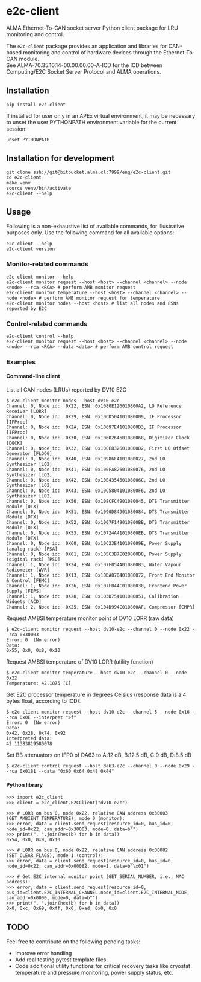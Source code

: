 # e2c-client

ALMA Ethernet-To-CAN socket server Python client package for LRU monitoring and control.

The `e2c-client` package provides an application and libraries for CAN-based monitoring and control of hardware devices through the Ethernet-To-CAN module.    
See ALMA-70.35.10.14-00.00.00.00-A-ICD for the ICD between Computing/E2C Socket Server Protocol and ALMA operations.

## Installation

    pip install e2c-client

If installed for user only in an APEx virtual environment, it may be necessary to unset the user PYTHONPATH environment variable for the current session:

    unset PYTHONPATH

## Installation for development

    git clone ssh://git@bitbucket.alma.cl:7999/eng/e2c-client.git
    cd e2c-client
    make venv
    source venv/bin/activate
    e2c-client --help

## Usage

Following is a non-exhaustive list of available commands, for illustrative purposes only. Use the following command for all available options:

    e2c-client --help
    e2c-client version

### Monitor-related commands

    e2c-client monitor --help
    e2c-client monitor request --host <host> --channel <channel> --node <node> --rca <RCA> # perform AMB monitor request
    e2c-client monitor temperature --host <host> --channel <channel> --node <node> # perform AMB monitor request for temperature
    e2c-client monitor nodes --host <host> # list all nodes and ESNs reported by E2C

### Control-related commands

    e2c-client control --help
    e2c-client monitor request --host <host> --channel <channel> --node <node> --rca <RCA> --data <data> # perform AMB control request

### Examples
#### Command-line client

List all CAN nodes (LRUs) reported by DV10 E2C
    
    $ e2c-client monitor nodes --host dv10-e2c
    Channel: 0, Node id:  0X22, ESN: 0x1080E126010800A2, LO Reference Receiver [LORR]
    Channel: 0, Node id:  0X29, ESN: 0x10CD504101080009, IF Processor [IFProc]
    Channel: 0, Node id:  0X2A, ESN: 0x10697E41010800D3, IF Processor [IFProc]
    Channel: 0, Node id:  0X30, ESN: 0x1060264601080068, Digitizer Clock [DGCK]
    Channel: 0, Node id:  0X32, ESN: 0x10CEB326010800D2, First LO Offset Generator [FLOOG]
    Channel: 0, Node id:  0X40, ESN: 0x10986F4101080027, 2nd LO Synthesizer [LO2]
    Channel: 0, Node id:  0X41, ESN: 0x100FA82601080076, 2nd LO Synthesizer [LO2]
    Channel: 0, Node id:  0X42, ESN: 0x10E435460108006C, 2nd LO Synthesizer [LO2]
    Channel: 0, Node id:  0X43, ESN: 0x10C58041010800F6, 2nd LO Synthesizer [LO2]
    Channel: 0, Node id:  0X50, ESN: 0x108CFC4901080045, DTS Transmitter Module [DTX]
    Channel: 0, Node id:  0X51, ESN: 0x1090D84901080084, DTS Transmitter Module [DTX]
    Channel: 0, Node id:  0X52, ESN: 0x1007F149010800BB, DTS Transmitter Module [DTX]
    Channel: 0, Node id:  0X53, ESN: 0x10724A41010800EB, DTS Transmitter Module [DTX]
    Channel: 0, Node id:  0X60, ESN: 0x10C23E410108009E, Power Supply (analog rack) [PSA]
    Channel: 0, Node id:  0X61, ESN: 0x105C3B7E020800D8, Power Supply (digital rack) [PSD]
    Channel: 1, Node id:  0X24, ESN: 0x107F054A010800B3, Water Vapour Radiometer [WVR]
    Channel: 1, Node id:  0X13, ESN: 0x10DA070401080072, Front End Monitor & Control [FEMC]
    Channel: 1, Node id:  0X26, ESN: 0x107FB44C01080038, Frontend Power Supply [FEPS]
    Channel: 1, Node id:  0X28, ESN: 0x103D754101080051, Calibration Widgets [ACD]
    Channel: 2, Node id:  0X25, ESN: 0x104D994C010800AF, Compressor [CMPR]


Request AMBSI temperature monitor point of DV10 LORR (raw data)

    $ e2c-client monitor request --host dv10-e2c --channel 0 --node 0x22 --rca 0x30003
    Error: 0  (No error)
    Data: 
    0x55, 0x0, 0x8, 0x10

Request AMBSI temperature of DV10 LORR (utility function)

    $ e2c-client monitor temperature --host dv10-e2c --channel 0 --node 0x22 
    Temperature: 42.1875 [C]

Get E2C processor temperature in degrees Celsius (response data is a 4 bytes float, according to ICD):

    $ e2c-client monitor request --host dv10-e2c --channel 5 --node 0x16 --rca 0x0E --interpret ">f"
    Error: 0  (No error)
    Data:
    0x42, 0x28, 0x74, 0x92
    Interpreted data:
    42.11383819580078
    
Set BB attenuators on IFP0 of DA63 to A:12 dB, B:12.5 dB, C:9 dB, D:8.5 dB

    $ e2c-client control request --host da63-e2c --channel 0 --node 0x29 --rca 0x0181 --data "0x60 0x64 0x48 0x44"

#### Python library
    >>> import e2c_client
    >>> client = e2c_client.E2CClient("dv10-e2c")
    
    >>> # LORR on bus 0, node 0x22, relative CAN address 0x30003 (GET_AMBIENT_TEMPERATURE), mode 0 (monitor):
    >>> error, data = client.send_request(resource_id=0, bus_id=0, node_id=0x22, can_addr=0x30003, mode=0, data=b"")
    >>> print(", ".join(hex(b) for b in data))
    0x54, 0x0, 0x9, 0x10
    
    >>> # LORR on bus 0, node 0x22, relative CAN address 0x00082 (SET_CLEAR_FLAGS), mode 1 (control):
    >>> error, data = client.send_request(resource_id=0, bus_id=0, node_id=0x22, can_addr=0x00082, mode=1, data=b"\x01")
    
    >>> # Get E2C internal monitor point (GET_SERIAL_NUMBER, i.e., MAC address):
    >>> error, data = client.send_request(resource_id=0, bus_id=client.E2C_INTERNAL_CHANNEL,node_id=client.E2C_INTERNAL_NODE, can_addr=0x0000, mode=0, data=b"")
    >>> print(", ".join(hex(b) for b in data))
    0x0, 0xc, 0x69, 0xff, 0x0, 0xad, 0x0, 0x0

## TODO
Feel free to contribute on the following pending tasks:

* Improve error handling
* Add real testing pytest template files.
* Code additional utility functions for critical recovery tasks like cryostat temperature and pressure monitoring, power supply status, etc.
